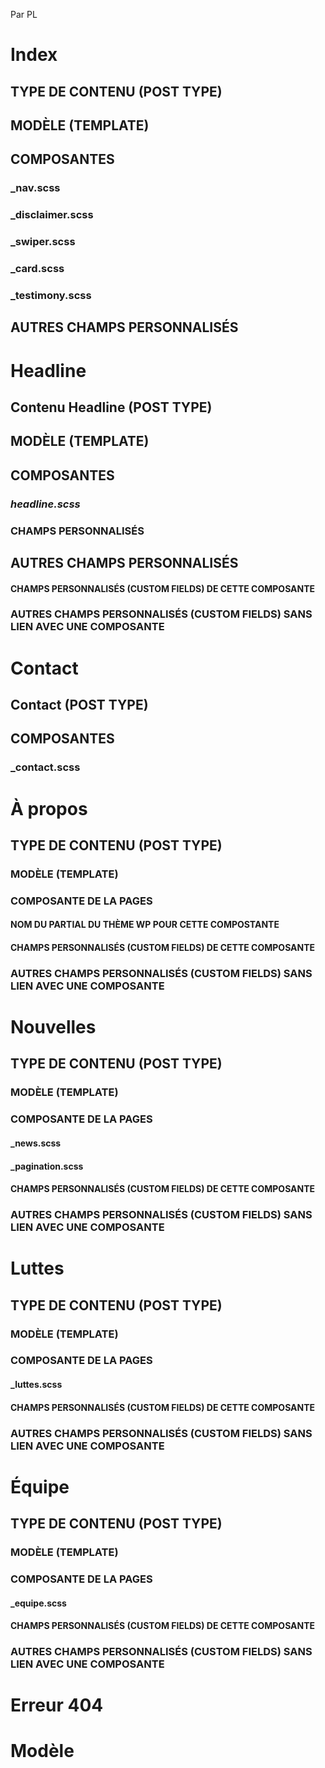 Par PL

# Index

## TYPE DE CONTENU (POST TYPE)

## MODÈLE (TEMPLATE)

## COMPOSANTES
### _nav.scss
### _disclaimer.scss
### _swiper.scss
### _card.scss
### _testimony.scss


## AUTRES CHAMPS PERSONNALISÉS

# Headline
## Contenu Headline (POST TYPE)

## MODÈLE (TEMPLATE)

## COMPOSANTES
### _headline.scss_

### CHAMPS PERSONNALISÉS

## AUTRES CHAMPS PERSONNALISÉS

#### CHAMPS PERSONNALISÉS (CUSTOM FIELDS) DE CETTE COMPOSANTE

### AUTRES CHAMPS PERSONNALISÉS (CUSTOM FIELDS) SANS LIEN AVEC UNE COMPOSANTE
# Contact
## Contact (POST TYPE)


## COMPOSANTES
### _contact.scss


# À propos
## TYPE DE CONTENU (POST TYPE)

### MODÈLE (TEMPLATE)

### COMPOSANTE DE LA PAGES
#### NOM DU PARTIAL DU THÈME WP POUR CETTE COMPOSTANTE

#### CHAMPS PERSONNALISÉS (CUSTOM FIELDS) DE CETTE COMPOSANTE

### AUTRES CHAMPS PERSONNALISÉS (CUSTOM FIELDS) SANS LIEN AVEC UNE COMPOSANTE

# Nouvelles
## TYPE DE CONTENU (POST TYPE)

### MODÈLE (TEMPLATE)

### COMPOSANTE DE LA PAGES
#### _news.scss
#### _pagination.scss

#### CHAMPS PERSONNALISÉS (CUSTOM FIELDS) DE CETTE COMPOSANTE

### AUTRES CHAMPS PERSONNALISÉS (CUSTOM FIELDS) SANS LIEN AVEC UNE COMPOSANTE


# Luttes
## TYPE DE CONTENU (POST TYPE)

### MODÈLE (TEMPLATE)

### COMPOSANTE DE LA PAGES
#### _luttes.scss

#### CHAMPS PERSONNALISÉS (CUSTOM FIELDS) DE CETTE COMPOSANTE

### AUTRES CHAMPS PERSONNALISÉS (CUSTOM FIELDS) SANS LIEN AVEC UNE COMPOSANTE

# Équipe
## TYPE DE CONTENU (POST TYPE)

### MODÈLE (TEMPLATE)

### COMPOSANTE DE LA PAGES
#### _equipe.scss

#### CHAMPS PERSONNALISÉS (CUSTOM FIELDS) DE CETTE COMPOSANTE

### AUTRES CHAMPS PERSONNALISÉS (CUSTOM FIELDS) SANS LIEN AVEC UNE COMPOSANTE

# Erreur 404

# Modèle
